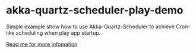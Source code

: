 # akka-quartz-scheduler-play-demo
Simple example show how to use Akka-Quartz-Scheduler to achieve Cron-like scheduling when play app startup.

<a href ="http://www.icharm.me/use-akka-quartz-scheduler-for-cron-schedule-in-play-framework-2-7.html">Read me for more infomation</a>